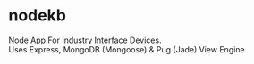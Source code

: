 # nodekb
Node App For Industry Interface Devices.<br/>
Uses Express, MongoDB (Mongoose) & Pug (Jade) View Engine
